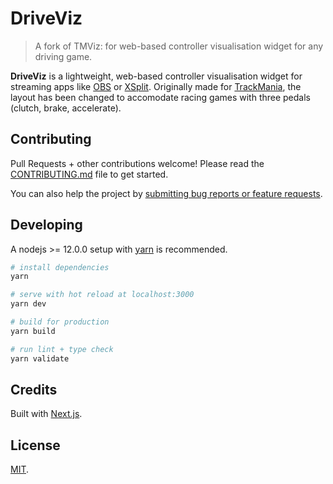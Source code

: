 # DriveViz

> A fork of TMViz: for web-based controller visualisation widget for any driving game.

**DriveViz** is a lightweight, web-based controller visualisation widget for streaming apps like [OBS](https://obsproject.com/) or [XSplit](https://www.xsplit.com/). Originally made for [TrackMania](https://trackmania.com/), the layout has been changed to accomodate racing games with three pedals (clutch, brake, accelerate).


## Contributing

Pull Requests + other contributions welcome! Please read the [CONTRIBUTING.md](CONTRIBUTING.md) file to get started.

You can also help the project by [submitting bug reports or feature requests](https://github.com/resir014/TMViz/issues/new/choose).

## Developing

A nodejs >= 12.0.0 setup with [yarn](https://yarnpkg.com/) is recommended.

```bash
# install dependencies
yarn

# serve with hot reload at localhost:3000
yarn dev

# build for production
yarn build

# run lint + type check
yarn validate
```

## Credits

Built with [Next.js](https://nextjs.org/).

## License

[MIT](LICENSE).
